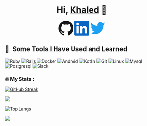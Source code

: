 <h1 align="center">Hi, <a href="https://www.facebook.com/profile.php?id=100008315048038">Khaled</a> 👋</h1>

<p align="center">
  <a href="https://github.com/Khaledelabady11"><img alt="GitHub" title="GitHub" height="48" width="48" src="assets/github.svg"></a>
  <a href="https://www.linkedin.com/in/khaledelabady"><img alt="LinkedIn" title="LinkedIn" height="48" width="48" src="assets/linkedin.svg"></a>
  <a href="https://twitter.com/khaled_elabadyy"><img alt="Twitter" title="Twitter" height="48" width="48" src="assets/twitter.svg"></a>
</p>

<h2> 🚀 &nbsp;Some Tools I Have Used and Learned</h2>
<p align="left">
<img src="https://cdn.jsdelivr.net/gh/devicons/devicon/icons/ruby/ruby-original.svg"  alt="Ruby" width="60" height="60" />
<img src="https://cdn.jsdelivr.net/gh/devicons/devicon/icons/rails/rails-plain-wordmark.svg" alt="Rails" width="60" height="60"/>
<img src="https://cdn.jsdelivr.net/gh/devicons/devicon/icons/docker/docker-original-wordmark.svg" alt="Docker" width="60" height="60" />
<img src="https://cdn.jsdelivr.net/gh/devicons/devicon/icons/android/android-original.svg" alt="Android" width="60" height="60" />
<img src="https://cdn.jsdelivr.net/gh/devicons/devicon/icons/kotlin/kotlin-original.svg" alt="Kotlin" width="60" height="60" />
<img src="https://cdn.jsdelivr.net/gh/devicons/devicon/icons/git/git-original.svg" alt="Git" width="60" height="60" />
<img src="https://cdn.jsdelivr.net/gh/devicons/devicon/icons/linux/linux-original.svg" alt="Linux" width="60" height="60" />
<img src="https://cdn.jsdelivr.net/gh/devicons/devicon/icons/mysql/mysql-original.svg" alt="Mysql" width="60" height="60" />
<img src="https://cdn.jsdelivr.net/gh/devicons/devicon/icons/postgresql/postgresql-original-wordmark.svg" alt="Postgresql" width="60" height="60" />
<img src="https://cdn.jsdelivr.net/gh/devicons/devicon/icons/slack/slack-original.svg" alt="Slack" width="60" height="60"/>


</p>

### :fire: My Stats :

[![GitHub Streak](http://github-readme-streak-stats.herokuapp.com?user=Khaledelabady11&theme=dark&background=000000)](https://git.io/streak-stats)

<img height="180em" src="https://github-readme-stats-sigma-five.vercel.app/api?username=Khaledelabady11&theme=dark&background=000000&show_icons=true&hide_border=true&&count_private=true&include_all_commits=true" />


[![Top Langs](https://github-readme-stats-git-masterrstaa-rickstaa.vercel.app/api/top-langs/?username=Khaledelabady11&theme=dark&background=000000)](https://github.com/anuraghazra/github-readme-stats)


![](https://komarev.com/ghpvc/?username=Khaledelabady11&style=flat-square)


